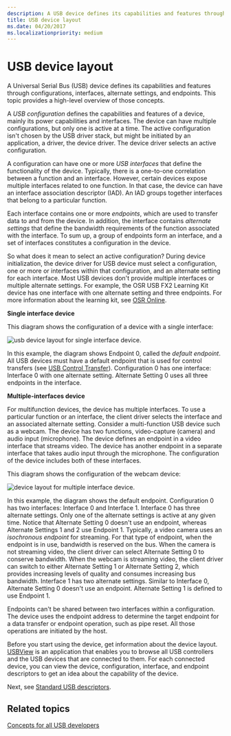 ```yaml
---
description: A USB device defines its capabilities and features through configurations, interfaces, alternate settings, and endpoints.
title: USB device layout
ms.date: 04/20/2017
ms.localizationpriority: medium
---
```


# USB device layout


A Universal Serial Bus (USB) device defines its capabilities and features through configurations, interfaces, alternate settings, and endpoints. This topic provides a high-level overview of those concepts.

A *USB configuration* defines the capabilities and features of a device, mainly its power capabilities and interfaces. The device can have multiple configurations, but only one is active at a time. The active configuration isn't chosen by the USB driver stack, but might be initiated by an application, a driver, the device driver. The device driver selects an active configuration.

A configuration can have one or more *USB interfaces* that define the functionality of the device. Typically, there is a one-to-one correlation between a function and an interface. However, certain devices expose multiple interfaces related to one function. In that case, the device can have an interface association descriptor (IAD). An IAD groups together interfaces that belong to a particular function.

Each interface contains one or more *endpoints*, which are used to transfer data to and from the device. In addition, the interface contains *alternate settings* that define the bandwidth requirements of the function associated with the interface. To sum up, a group of endpoints form an interface, and a set of interfaces constitutes a configuration in the device.

So what does it mean to select an active configuration? During device initialization, the device driver for USB device must select a configuration, one or more or interfaces within that configuration, and an alternate setting for each interface. Most USB devices don't provide multiple interfaces or multiple alternate settings. For example, the OSR USB FX2 Learning Kit device has one interface with one alternate setting and three endpoints. For more information about the learning kit, see [OSR Online](https://www.osronline.com/).

**Single interface device**

This diagram shows the configuration of a device with a single interface:

![usb device layout for single interface device.](images/device-layout-single.png)

In this example, the diagram shows Endpoint 0, called the *default endpoint*. All USB devices must have a default endpoint that is used for control transfers (see [USB Control Transfer](usb-control-transfer.md)). Configuration 0 has one interface: Interface 0 with one alternate setting. Alternate Setting 0 uses all three endpoints in the interface.

**Multiple-interfaces device**

For multifunction devices, the device has multiple interfaces. To use a particular function or an interface, the client driver selects the interface and an associated alternate setting. Consider a multi-function USB device such as a webcam. The device has two functions, video-capture (camera) and audio input (microphone). The device defines an endpoint in a video interface that streams video. The device has another endpoint in a separate interface that takes audio input through the microphone. The configuration of the device includes both of these interfaces.

This diagram shows the configuration of the webcam device:

![device layout for multiple interface device.](images/device-descriptors-multi.png)

In this example, the diagram shows the default endpoint. Configuration 0 has two interfaces: Interface 0 and Interface 1. Interface 0 has three alternate settings. Only one of the alternate settings is active at any given time. Notice that Alternate Setting 0 doesn't use an endpoint, whereas Alternate Settings 1 and 2 use Endpoint 1. Typically, a video camera uses an *isochronous endpoint* for streaming. For that type of endpoint, when the endpoint is in use, bandwidth is reserved on the bus. When the camera is not streaming video, the client driver can select Alternate Setting 0 to conserve bandwidth. When the webcam is streaming video, the client driver can switch to either Alternate Setting 1 or Alternate Setting 2, which provides increasing levels of quality and consumes increasing bus bandwidth. Interface 1 has two alternate settings. Similar to Interface 0, Alternate Setting 0 doesn't use an endpoint. Alternate Setting 1 is defined to use Endpoint 1.

Endpoints can't be shared between two interfaces within a configuration. The device uses the endpoint address to determine the target endpoint for a data transfer or endpoint operation, such as pipe reset. All those operations are initiated by the host.

Before you start using the device, get information about the device layout. [USBView](../debugger/usbview.md) is an application that enables you to browse all USB controllers and the USB devices that are connected to them. For each connected device, you can view the device, configuration, interface, and endpoint descriptors to get an idea about the capability of the device.

Next, see [Standard USB descriptors](standard-usb-descriptors.md).

## Related topics
[Concepts for all USB developers](usb-concepts-for-all-developers.md)